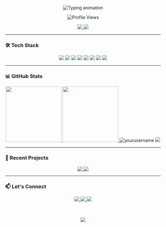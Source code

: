 <div align="center">
  <img src="https://readme-typing-svg.demolab.com?font=Fira+Code&pause=1000&color=7F3FBF&width=435&lines=Hello+World!+👋;I'm+[Your+Name];Full+Stack+Developer;Open+Source+Contributor;Tech+Enthusiast" alt="Typing animation" />
  
  ![Profile Views](https://komarev.com/ghpvc/?username=yourusername&color=7F3FBF&style=flat-square)
  
  <a href="https://github.com/yourusername?tab=repositories">
    <img src="https://custom-icon-badges.demolab.com/badge/-My%20Repositories-7F3FBF?style=for-the-badge&logoColor=white&logo=repo" />
  </a>
  <a href="https://github.com/yourusername?tab=stars">
    <img src="https://custom-icon-badges.demolab.com/badge/-My%20Stars-7F3FBF?style=for-the-badge&logoColor=white&logo=star" />
  </a>
</div>

---

### 🛠️ Tech Stack

<div align="center">
  
  <!-- Languages -->
  <img src="https://img.shields.io/badge/JavaScript-323330?style=for-the-badge&logo=javascript&logoColor=F7DF1E" />
  <img src="https://img.shields.io/badge/TypeScript-007ACC?style=for-the-badge&logo=typescript&logoColor=white" />
  <img src="https://img.shields.io/badge/Python-FFD43B?style=for-the-badge&logo=python&logoColor=blue" />
  
  <!-- Frameworks -->
  <img src="https://img.shields.io/badge/React-20232A?style=for-the-badge&logo=react&logoColor=61DAFB" />
  <img src="https://img.shields.io/badge/Node.js-339933?style=for-the-badge&logo=nodedotjs&logoColor=white" />
  <img src="https://img.shields.io/badge/Express.js-000000?style=for-the-badge&logo=express&logoColor=white" />
  
  <!-- Tools -->
  <img src="https://img.shields.io/badge/Git-F05032?style=for-the-badge&logo=git&logoColor=white" />
  <img src="https://img.shields.io/badge/Docker-2CA5E0?style=for-the-badge&logo=docker&logoColor=white" />
  
</div>

---

### 📊 GitHub Stats

<div align="center">
  
  <!-- GitHub Stats Card with Animation -->
  <a href="https://github.com/yourusername">
    <img height="180em" src="https://github-readme-stats.vercel.app/api?username=yourusername&show_icons=true&theme=radical&count_private=true&include_all_commits=true" />
    <img height="180em" src="https://github-readme-stats.vercel.app/api/top-langs/?username=yourusername&layout=compact&langs_count=8&theme=radical" />
  </a>
  
  <!-- Streak Stats with Fire Animation -->
  <img src="https://github-readme-streak-stats.herokuapp.com/?user=yourusername&theme=radical" alt="yourusername" />
  
  <!-- Trophy Case -->
  <img src="https://github-profile-trophy.vercel.app/?username=yourusername&theme=radical&no-frame=true&row=1&column=7" />
  
</div>

---

### 🌟 Recent Projects

<div align="center">
  
  <!-- Project Cards with Hover Effects -->
  <a href="https://github.com/yourusername/project1">
    <img align="center" src="https://github-readme-stats.vercel.app/api/pin/?username=yourusername&repo=project1&theme=radical" />
  </a>
  <a href="https://github.com/yourusername/project2">
    <img align="center" src="https://github-readme-stats.vercel.app/api/pin/?username=yourusername&repo=project2&theme=radical" />
  </a>
  
</div>

---

### 📫 Let's Connect

<div align="center">
  
  <!-- Animated Social Icons -->
  <a href="https://linkedin.com/in/yourprofile">
    <img src="https://img.shields.io/badge/LinkedIn-0077B5?style=for-the-badge&logo=linkedin&logoColor=white" />
  </a>
  <a href="https://twitter.com/yourhandle">
    <img src="https://img.shields.io/badge/Twitter-1DA1F2?style=for-the-badge&logo=twitter&logoColor=white" />
  </a>
  <a href="mailto:youremail@example.com">
    <img src="https://img.shields.io/badge/Gmail-D14836?style=for-the-badge&logo=gmail&logoColor=white" />
  </a>
  
  <!-- Spotify Currently Playing (Dynamic) -->
  <br><br>
  <img src="https://spotify-github-profile.vercel.app/api/view?uid=yourspotifyid&cover_image=true&theme=novatorem&bar_color=7F3FBF&bar_color_cover=true" />
  
</div>
